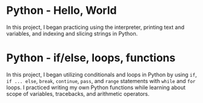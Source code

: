 # Python - Hello, World

In this project, I began practicing using the interpreter, printing text
and variables, and indexing and slicing strings in Python.

# Python - if/else, loops, functions

In this project, I began utilizing conditionals and loops in Python by using `if`,
`if ... else`, `break`, `continue`, `pass`, and `range` statements with `while` and
`for` loops. I practiced writing my own Python functions while learning about scope of
variables, tracebacks, and arithmetic operators.
